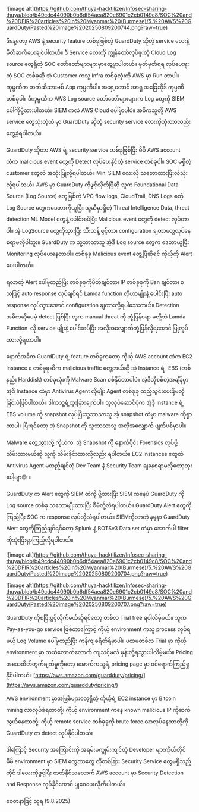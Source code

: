 !\[image alt](https://github.com/thuya-hacktilizer/Infosec-sharing-thuya/blob/b49cdc44090b0b6df54aea820e6901c2cb0149c8/SOC%20and%20DFIR%20articles%20in%20Myanmar%20(Burmese)/5.%20AWS%20GuardDuty/Pasted%20image%2020250809200744.png?raw=true)



ဒီနေ့တော့ AWS နဲ့ security feature တစ်ခုဖြစ်တဲ့ GuardDuty ဆိုတဲ့ service လေးနဲ့ မိတ်ဆက်ပေးချင်ပါတယ်။ ဒီ Service လေးကို ကျွန်တော်လုပ်ဖူးတဲ့ Cloud Log source တွေရှိတဲ့ SOC တော်တော်များများမှာတွေ့ဖူးပါတယ်။ မှတ်မှတ်ရရ လုပ်ပေးဖူးတဲ့ SOC တစ်ခုဆို အဲ့ Customer ကသူ့ Infra တစ်ခုလုံးကို AWS မှာ Run တာပါ။ ကုမ္ပဏီက တက်ဆီဆားဗစ် App ကုမ္ပဏီပါ။ အရှေ့တောင် အာရှ အခြေဆိုဒ် ကုမ္ပဏီတစ်ခုပါ။ ဒီကုမ္ပဏီက AWS Log source တော်တော်များများက Log တွေကို SIEM ပေါ်ကိုပို့ထားပါတယ်။ SIEM ကလဲ AWS Cloud ပေါ်မှာပါပဲ။ အဓိကသူတို့ AWS service တွေသုံးတဲ့ထဲ မှာ GuardDuty ဆိုတဲ့ security service လေးကိုသုံးတာလည်းတွေ့ခဲ့ရပါတယ်။

GuardDuty ဆိုတာ AWS ရဲ့ security service တစ်ခုဖြစ်ပြီး မိမိ AWS account ထဲက malicious event တွေကို Detect လုပ်ပေးနိုင်တဲ့ service တစ်ခုပါ။ SOC မရှိတဲ့ customer တွေလဲ အသုံးပြုလို့ရပါတယ်။ Mini SIEM လေးလို သဘောထားပြီးလဲသုံးလို့ရပါတယ်။ AWS မှာ GuardDuty ကိုဖွင့်လိုက်ပြီဆို သူက Foundational Data Source (Log Source) တွေဖြစ်တဲ့ VPC flow logs, CloudTrail, DNS Logs စတဲ့ Log Source တွေကဒေတာကိုယူပြီး သူ့ဆီမှာရှိတဲ့ Threat Intelligence Data, threat detection ML Model တွေနဲ့ ပေါင်းစပ်ပြီး Malicious event တွေကို detect လုပ်တာပါ။ အဲ့ LogSource တွေကိုသွားပြီး သီးသန့် ဖွင့်တာ၊ configuration ချတာတွေလုပ်နေစရာမလိုပါဘူး။ GuardDuty က သူ့ဘာသာသူ အဲ့ဒီ Log source တွေက ဒေတာယူပြီး Monitoring လုပ်ပေးနေတာပါ။ တစ်ခုခု Malicious event တွေ့ပြီဆိုရင် ကိုယ့်ကို Alert ပေးပါတယ်။

ရလာတဲ့ Alert ပေါ်မူတည်ပြီး တစ်ခုခုကိုပိတ်ချင်တာ၊ IP တစ်ခုခုကို Ban ချင်တာ၊ စသဖြင့် auto response လုပ်ချင်ရင် Lamda function လိုဟာမျိုးနဲ့ ပေါင်းပြီး auto response လုပ်သွားအောင် configuration ချထားလို့ရပါသေးတယ်။ Detection အဓိကဆိုပေမဲ့ detect ဖြစ်ပြီး လူက manual threat ကို တုံ့ပြန်စရာ မလို့ဘဲ Lamda Function  လို service မျိုးနဲ့ ပေါင်းစပ်ပြီး အလိုအလျှောက်တုံ့ပြန်လို့ရအောင် ပြုလုပ်ထားလို့ရတာပါ။

နောက်အဓိက GuardDuty ရဲ့ feature တစ်ခုကတော့ ကိုယ့် AWS account ထဲက EC2 Instance e တစ်ခုခုဆီက malicious traffic တွေ့တယ်ဆို အဲ့ Instance ရဲ့  EBS (တစ်နည်း Harddisk) တစ်ခုလုံးကို Malware Scan စစ်နိုင်တာပါပဲ။ အဲ့ဒီလိုစစ်တဲ့အချိန်မှာ အဲ့ဒီ Instance ထဲမှာ Antivirus Agent လိုမျိုး Agent တစ်ခုခု ထည့်သွင်းပေးဖို့မလိုခြင်းပဲဖြစ်ပါတယ်။ ဒါကသူ့ရဲ့ထူးခြားချက်ပါ။ သူလုပ်ဆောင်ပုံက အဲ့ဒီ့ Instance ရဲ့ EBS volume ကို snapshot လုပ်ပြီးသူ့ဘာသာသူ အဲ့ snapshot ထဲမှာ malware ကိုရှာတာပါ။ ပြီးရင်တော့ အဲ့ Snapshot ကို သူဘာသာသူ အလိုအလျှောက် ဖျက်ပစ်မှာပါ။

Malware တွေ့သွားလို့ ကိုယ်က  အဲ့ Snapshot ကို နောက်ပိုင်း Forensics လုပ်ဖို့သိမ်းထားမယ်ဆို သူ့ကို သိမ်းခိုင်းထားလို့လည်း ရပါတယ်။ EC2 Instances တွေထဲ Antivirus Agent မထည့်ချင်တဲ့ Dev Team နဲ့ Security Team ချနေစရာမလိုတော့ဘူးပေါ့ဗျာ😊 ။

GuardDuty က Alert တွေကို SIEM ထဲကို ပို့ထားပြီး SIEM ကနေပဲ GuardDuty ကို Log source တစ်ခု သဘောမျိုးထားပြီး စီမံလို့လဲရပါတယ်။ GuardDuty Alert တွေကိုကြည့်ပြီး SOC က response လုပ်လို့လဲရပါတယ်။ SIEMကိုလာတဲ့ နမူနာ GuardDuty Alert တွေကိုကြည့်ချင်ရင်တော့ Splunk နဲ့ BOTSv3 Data set ထဲမှာ အောက်ပါ filter ကိုသုံးပြီးရှာကြည့်လို့ရပါတယ်။



!\[image alt](https://github.com/thuya-hacktilizer/Infosec-sharing-thuya/blob/b49cdc44090b0b6df54aea820e6901c2cb0149c8/SOC%20and%20DFIR%20articles%20in%20Myanmar%20(Burmese)/5.%20AWS%20GuardDuty/Pasted%20image%2020250809200704.png?raw=true)



!\[image alt](https://github.com/thuya-hacktilizer/Infosec-sharing-thuya/blob/b49cdc44090b0b6df54aea820e6901c2cb0149c8/SOC%20and%20DFIR%20articles%20in%20Myanmar%20(Burmese)/5.%20AWS%20GuardDuty/Pasted%20image%2020250809200707.png?raw=true)



GuardDuty ကိုစပြီးဖွင့်လိုက်မယ်ဆိုရင်တော့ တစ်လ Trial free ရပါလိမ့်မယ်။ သူက Pay-as-you-go service ဖြစ်တာကြောင့် ကိုယ့် environment ကသူ process လုပ်ရမယ့် Log Volume ပေါ်မူတည်ပြီး ကုန်ကျစရိတ်ရှိမှာပါ။ ပထမတစ်လ Trial မှာ ကိုယ့် environment မှာ ဘယ်လောက်လောက် ကျသင့်မလဲ မှန်းလို့ရသွားပါလိမ့်မယ်။ Pricing အသေးစိတ်တွက်ချက်မှုကိုတော့ အောက်ကသူ့ရဲ့ pricing page မှာ ဝင်ရောက်ကြည့်ရှုနိုင်ပါတယ်။ [https://aws.amazon.com/guardduty/pricing/](https://aws.amazon.com/guardduty/pricing/)

AWS environment မှာအဖြစ်များလေ့ရှိတဲ့ ကိုယ့်ရဲ့ EC2 instance မှာ Bitcoin mining လာလုပ်ခံရတာတို့၊ ကိုယ့် environment ကနေ known malicious IP ကိုဆက်သွယ်နေတာတို့၊ ကိုယ့် remote service တစ်ခုခုကို brute force လာလုပ်နေတာတို့ကို GuardDuty က detect လုပ်နိုင်ပါတယ်။

ဒါကြောင့် Security အကြောင်းကို အရမ်းမကျွမ်းကျင်တဲ့ Developer များကိုယ်တိုင် မိမိ environment မှာ SIEM တွေဘာတွေ လိုတစ်‌ခြား Security Service တွေမရှိသည့်တိုင် ဒါလေးကိုဖွင့်ပြီး တတ်နိုင်သလောက် AWS account မှာ Security Detection and Response လုပ်နိုင်အောင် မျှဝေပေးလိုက်ပါတယ်။

စေတနာဖြင့်
သူရ (9.8.2025)

